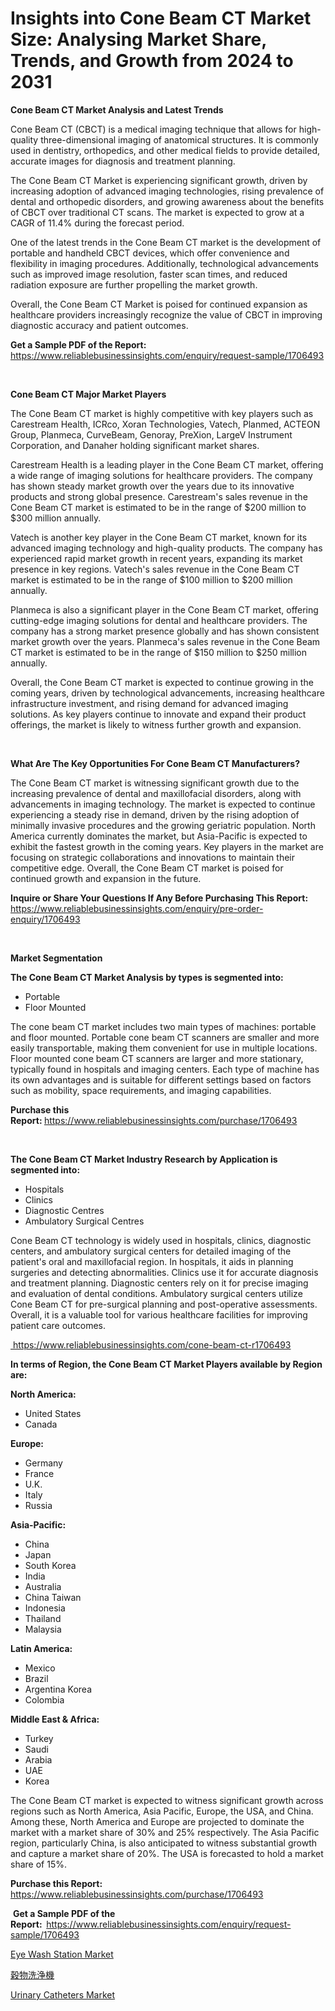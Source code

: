 <p><h1>Insights into Cone Beam CT Market Size: Analysing Market Share, Trends, and Growth from 2024 to 2031</h1></p><p><strong>Cone Beam CT Market Analysis and Latest Trends</strong></p>
<p><p>Cone Beam CT (CBCT) is a medical imaging technique that allows for high-quality three-dimensional imaging of anatomical structures. It is commonly used in dentistry, orthopedics, and other medical fields to provide detailed, accurate images for diagnosis and treatment planning.</p><p>The Cone Beam CT Market is experiencing significant growth, driven by increasing adoption of advanced imaging technologies, rising prevalence of dental and orthopedic disorders, and growing awareness about the benefits of CBCT over traditional CT scans. The market is expected to grow at a CAGR of 11.4% during the forecast period.</p><p>One of the latest trends in the Cone Beam CT market is the development of portable and handheld CBCT devices, which offer convenience and flexibility in imaging procedures. Additionally, technological advancements such as improved image resolution, faster scan times, and reduced radiation exposure are further propelling the market growth.</p><p>Overall, the Cone Beam CT Market is poised for continued expansion as healthcare providers increasingly recognize the value of CBCT in improving diagnostic accuracy and patient outcomes.</p></p>
<p><strong>Get a Sample PDF of the Report:&nbsp;</strong> <a href="https://www.reliablebusinessinsights.com/enquiry/request-sample/1706493">https://www.reliablebusinessinsights.com/enquiry/request-sample/1706493</a></p>
<p>&nbsp;</p>
<p><strong>Cone Beam CT Major Market Players</strong></p>
<p><p>The Cone Beam CT market is highly competitive with key players such as Carestream Health, ICRco, Xoran Technologies, Vatech, Planmed, ACTEON Group, Planmeca, CurveBeam, Genoray, PreXion, LargeV Instrument Corporation, and Danaher holding significant market shares. </p><p>Carestream Health is a leading player in the Cone Beam CT market, offering a wide range of imaging solutions for healthcare providers. The company has shown steady market growth over the years due to its innovative products and strong global presence. Carestream's sales revenue in the Cone Beam CT market is estimated to be in the range of $200 million to $300 million annually.</p><p>Vatech is another key player in the Cone Beam CT market, known for its advanced imaging technology and high-quality products. The company has experienced rapid market growth in recent years, expanding its market presence in key regions. Vatech's sales revenue in the Cone Beam CT market is estimated to be in the range of $100 million to $200 million annually.</p><p>Planmeca is also a significant player in the Cone Beam CT market, offering cutting-edge imaging solutions for dental and healthcare providers. The company has a strong market presence globally and has shown consistent market growth over the years. Planmeca's sales revenue in the Cone Beam CT market is estimated to be in the range of $150 million to $250 million annually.</p><p>Overall, the Cone Beam CT market is expected to continue growing in the coming years, driven by technological advancements, increasing healthcare infrastructure investment, and rising demand for advanced imaging solutions. As key players continue to innovate and expand their product offerings, the market is likely to witness further growth and expansion.</p></p>
<p>&nbsp;</p>
<p><strong>What Are The Key Opportunities For Cone Beam CT Manufacturers?</strong></p>
<p><p>The Cone Beam CT market is witnessing significant growth due to the increasing prevalence of dental and maxillofacial disorders, along with advancements in imaging technology. The market is expected to continue experiencing a steady rise in demand, driven by the rising adoption of minimally invasive procedures and the growing geriatric population. North America currently dominates the market, but Asia-Pacific is expected to exhibit the fastest growth in the coming years. Key players in the market are focusing on strategic collaborations and innovations to maintain their competitive edge. Overall, the Cone Beam CT market is poised for continued growth and expansion in the future.</p></p>
<p><strong>Inquire or Share Your Questions If Any Before Purchasing This Report:</strong> <a href="https://www.reliablebusinessinsights.com/enquiry/pre-order-enquiry/1706493">https://www.reliablebusinessinsights.com/enquiry/pre-order-enquiry/1706493</a></p>
<p>&nbsp;</p>
<p><strong>Market Segmentation</strong></p>
<p><strong>The Cone Beam CT Market Analysis by types is segmented into:</strong></p>
<p><ul><li>Portable</li><li>Floor Mounted</li></ul></p>
<p><p>The cone beam CT market includes two main types of machines: portable and floor mounted. Portable cone beam CT scanners are smaller and more easily transportable, making them convenient for use in multiple locations. Floor mounted cone beam CT scanners are larger and more stationary, typically found in hospitals and imaging centers. Each type of machine has its own advantages and is suitable for different settings based on factors such as mobility, space requirements, and imaging capabilities.</p></p>
<p><strong>Purchase this Report:&nbsp;</strong><a href="https://www.reliablebusinessinsights.com/purchase/1706493">https://www.reliablebusinessinsights.com/purchase/1706493</a></p>
<p>&nbsp;</p>
<p><strong>The Cone Beam CT Market Industry Research by Application is segmented into:</strong></p>
<p><ul><li>Hospitals</li><li>Clinics</li><li>Diagnostic Centres</li><li>Ambulatory Surgical Centres</li></ul></p>
<p><p>Cone Beam CT technology is widely used in hospitals, clinics, diagnostic centers, and ambulatory surgical centers for detailed imaging of the patient's oral and maxillofacial region. In hospitals, it aids in planning surgeries and detecting abnormalities. Clinics use it for accurate diagnosis and treatment planning. Diagnostic centers rely on it for precise imaging and evaluation of dental conditions. Ambulatory surgical centers utilize Cone Beam CT for pre-surgical planning and post-operative assessments. Overall, it is a valuable tool for various healthcare facilities for improving patient care outcomes.</p></p>
<p><a href="https://www.reliablebusinessinsights.com/cone-beam-ct-r1706493">&nbsp;https://www.reliablebusinessinsights.com/cone-beam-ct-r1706493</a></p>
<p><strong>In terms of Region, the Cone Beam CT Market Players available by Region are:</strong></p>
<p>
    <p> <strong> North America: </strong>
        <ul>
            <li>United States</li>
            <li>Canada</li>
        </ul>
        </p> 
    <p> <strong> Europe: </strong>
        <ul>
            <li>Germany</li>
            <li>France</li>
            <li>U.K.</li>
            <li>Italy</li>
            <li>Russia</li>
        </ul>
        </p> 
    <p> <strong> Asia-Pacific: </strong>
        <ul>
            <li>China</li>
            <li>Japan</li>
            <li>South Korea</li>
            <li>India</li>
            <li>Australia</li>
            <li>China Taiwan</li>
            <li>Indonesia</li>
            <li>Thailand</li>
            <li>Malaysia</li>
        </ul>
        </p> 
    <p> <strong> Latin America: </strong>
        <ul>
            <li>Mexico</li>
            <li>Brazil</li>
            <li>Argentina Korea</li>
            <li>Colombia</li>
        </ul>
        </p> 
    <p> <strong> Middle East & Africa: </strong>
        <ul>
            <li>Turkey</li>
            <li>Saudi</li>
            <li>Arabia</li>
            <li>UAE</li>
            <li>Korea</li>
        </ul>
    </p>
    </p>
<p><p>The Cone Beam CT market is expected to witness significant growth across regions such as North America, Asia Pacific, Europe, the USA, and China. Among these, North America and Europe are projected to dominate the market with a market share of 30% and 25% respectively. The Asia Pacific region, particularly China, is also anticipated to witness substantial growth and capture a market share of 20%. The USA is forecasted to hold a market share of 15%.</p></p>
<p><strong>Purchase this Report: </strong><a href="https://www.reliablebusinessinsights.com/purchase/1706493">https://www.reliablebusinessinsights.com/purchase/1706493</a></p>
<p>&nbsp;<strong>Get a Sample PDF of the Report:&nbsp;&nbsp;</strong><a href="https://www.reliablebusinessinsights.com/enquiry/request-sample/1706493">https://www.reliablebusinessinsights.com/enquiry/request-sample/1706493</a></p>
<p><strong></strong></p>
<p><p><a href="https://github.com/goodweq44/Market-Research-Report-List-1/blob/main/eye-wash-station-market.md">Eye Wash Station Market</a></p><p><a href="https://github.com/BrionnaBoyle/Market-Research-Report-List-1/blob/main/6391623172189.md">穀物洗浄機</a></p><p><a href="https://github.com/MaraKoelpin2023/Market-Research-Report-List-1/blob/main/urinary-catheters-market.md">Urinary Catheters Market</a></p></p>